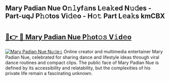 ## Mary Padian Nue O𝚗𝚕yf𝚊ns L𝚎a𝚔ed N𝚞𝚍es - Part-uqJ P𝚑𝚘tos Vi𝚍𝚎o - H𝚘𝚝 Part L𝚎a𝚔s kmCBX

# <h2><a href="http://kfeb6y.oniu.top/?m=Mary+Padian+Nue">🔗👉 🔴 Mary Padian Nue P𝚑ot𝚘𝚜 V𝚒d𝚎o</a></h2>

[![Mary Padian Nue Nu𝚍e𝚜](https://i.imgur.com/0qMVB7G.gif)](http://kfeb6y.oniu.top/?m=Mary+Padian+Nue)
Online creator and multimedia entertainer Mary Padian Nue, celebrated for sharing dance and lifestyle ideas through viral dance routines and compact clips. The public face of Mary Padian Nue is defined by its accessibility and relatability, but the complexities of his private life remain a fascinating unknown.  
